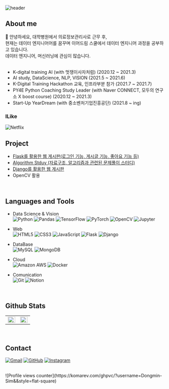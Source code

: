 <!-- 헤더 -->
![header](https://capsule-render.vercel.app/api?type=waving&color=gradient&height=150&section=header&text=👋Hi!%20%20I'm%20Dongmin!&fontAlign=50&fontAlignY=40&fontSize=40)

## About me 
<!-- 소개글 --> 
<div align>
<!--   <strong>  -->
    🌱 안녕하세요, 대학병원에서 의료정보관리사로 근무 후, <br>
    현재는 데이터 엔지니어어를 꿈꾸며 이어드림 스쿨에서 데이터 엔지니어 과정을 공부하고 있습니다. <br>
    데이터 엔지니어, 머신러닝에 관심이 많습니다.
    
<!--   </strong> -->
</div>

<br/>

- K-digital training AI (with 멋쟁이사자처럼) (2020.12 ~ 2021.3)
- AI study, DataScience, NLP, VISION (2021.5 ~ 2021.6)
- K-Digital Training Hackathon 교육, 인프라부분 참가 (2021.7 ~ 2021.7)
- PY4E Python Coaching Study Leader (with Naver CONNECT, 모두의 연구소 X boost course) (2020.12 ~ 2021.3)
- Start-Up YearDream (with 중소벤처기업진흥공단) (2021.8 ~ ing)

### ILike
<img alt="Netflix" src ="https://img.shields.io/badge/Netflix-E50914.svg?&style=for-the-badge&logo=Netflix&logoColor=white"/>
<br/>

## Project 
- [Flask를 활용한 웹 게시판(로그인 기능, 게시글 기능, 좋아요 기능 등)](https://github.com/Dongmin-Sim/web-board-with-flask)
- [Algorithm Stduy (자료구조, 알고리즘과 관련된 문제풀이 스터디)](https://github.com/Dongmin-Sim/algorithm_study)
- [Django를 활용한 웹 게시판]()
- OpenCV 활용 


<br/>

## Languages and Tools  

* Data Science & Vision  
<img alt="Python" src ="https://img.shields.io/badge/Python-3776AB.svg?&style=for-the-badge&logo=Python&logoColor=white"/> <img alt="Pandas" src ="https://img.shields.io/badge/Pandas-150458.svg?&style=for-the-badge&logo=Pandas&logoColor=white"/> <img alt="TensorFlow" src ="https://img.shields.io/badge/TensorFlow-FF6F00.svg?&style=for-the-badge&logo=TensorFlow&logoColor=white"/> <img alt="PyTorch" src ="https://img.shields.io/badge/PyTorch-EE4C2C.svg?&style=for-the-badge&logo=PyTorch&logoColor=white"/> <img alt="OpenCV" src ="https://img.shields.io/badge/OpenCV-5C3EE8.svg?&style=for-the-badge&logo=OpenCV&logoColor=white"/> <img alt="Jupyter" src ="https://img.shields.io/badge/Jupyter-F37626.svg?&style=for-the-badge&logo=Jupyter&logoColor=white"/> 

* Web   
<img alt="HTML5" src ="https://img.shields.io/badge/Html5-E34F26.svg?&style=for-the-badge&logo=HTML5&logoColor=white"/> <img alt="CSS3" src ="https://img.shields.io/badge/CSS3-1572B6.svg?&style=for-the-badge&logo=CSS3&logoColor=white"/> <img alt="JavaScript" src ="https://img.shields.io/badge/JavaScript-F7DF1E.svg?&style=for-the-badge&logo=JavaScript&logoColor=white"/> <img alt="Flask" src ="https://img.shields.io/badge/Flask-000000.svg?&style=for-the-badge&logo=Flask&logoColor=white"/> <img alt="Django" src ="https://img.shields.io/badge/Django-092E20.svg?&style=for-the-badge&logo=Django&logoColor=white"/> 

* DataBase   
<img alt="MySQL" src ="https://img.shields.io/badge/MySQL-4479A1.svg?&style=for-the-badge&logo=MySQL&logoColor=white"/> <img alt="MongoDB" src ="https://img.shields.io/badge/MongoDB-47A248.svg?&style=for-the-badge&logo=MongoDB&logoColor=white"/>

* Cloud   
<img alt="Amazon AWS" src ="https://img.shields.io/badge/Amazon AWS-232F3E.svg?&style=for-the-badge&logo=AmazonAWS&logoColor=white"/> <img alt="Docker" src ="https://img.shields.io/badge/Docker-2496ED.svg?&style=for-the-badge&logo=Docker&logoColor=white"/>

* Comunication   
<img alt="Git" src ="https://img.shields.io/badge/Git-F05032.svg?&style=for-the-badge&logo=Git&logoColor=white"/> <img alt="Notion" src ="https://img.shields.io/badge/Notion-000000.svg?&style=for-the-badge&logo=Notion&logoColor=white"/>

<br/>  

## Github Stats  
<table>
  <tr>
    <td valign="top" width="50%">
      <img src="https://github-readme-stats.vercel.app/api?username=Dongmin-Sim&show_icons=true&count_private=true&hide_border=true" align="left" style="width: 100%" />
    </td>
    <td valign="top" width="50%">
      <img src="https://github-readme-stats.vercel.app/api/top-langs/?username=Dongmin-Sim&hide_border=true&layout=compact" align="left" style="width: 100%" />
    </td>
  </tr>
</table>  

<br/>  

## Contact  
[<img alt="Gmail" src ="https://img.shields.io/badge/Gmail-EA4335.svg?&style=for-the-badge&logo=Gmail&logoColor=white"/>](mailto:codongmin@gmail.com)
[<img alt="GitHub" src ="https://img.shields.io/badge/GitHub-181717.svg?&style=for-the-badge&logo=GitHub&logoColor=white"/>](mailto:github.com/Dongmin-Sim)
<a href="https://instagram.com/d_m2n" target="_blank">
<img alt="Instagram" src ="https://img.shields.io/badge/Instagram-E4405F.svg?&style=for-the-badge&logo=Instagram&logoColor=white"/>
</a>  


<br/> 
![Profile views counter](https://komarev.com/ghpvc/?username=Dongmin-Sim&&style=flat-square)  
<br/>  

